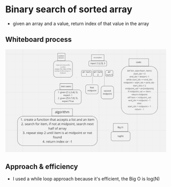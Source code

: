 # Binary search of sorted array
- given an array and a value, return index of that value in the array

## Whiteboard process
![alt whiteboard](array-binary-search.png)

## Approach & efficiency
- I used a while loop approach because it's efficient, the Big O is log(N)
